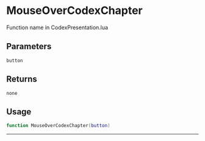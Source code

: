 # MouseOverCodexChapter
Function name in CodexPresentation.lua
## Parameters
`button`
## Returns
`none`
## Usage
```lua
function MouseOverCodexChapter(button)
```
---
